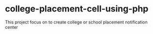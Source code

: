 # college-placement-cell-using-php
This project focus on to create college or school placement notification center 
